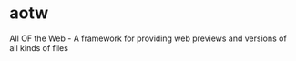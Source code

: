 aotw
====

All OF the Web - A framework for providing web previews and versions of all kinds of files
